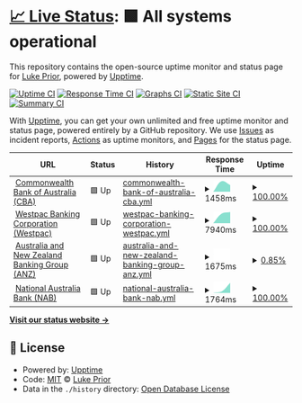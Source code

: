 # [📈 Live Status](https://LukePrior.github.io/OpenBankingUptime): <!--live status--> **🟩 All systems operational**

This repository contains the open-source uptime monitor and status page for [Luke Prior](https://LukePrior.github.io/OpenBankingUptime), powered by [Upptime](https://github.com/upptime/upptime).

[![Uptime CI](https://github.com/LukePrior/OpenBankingUptime/workflows/Uptime%20CI/badge.svg)](https://github.com/LukePrior/OpenBankingUptime/actions?query=workflow%3A%22Uptime+CI%22)
[![Response Time CI](https://github.com/LukePrior/OpenBankingUptime/workflows/Response%20Time%20CI/badge.svg)](https://github.com/LukePrior/OpenBankingUptime/actions?query=workflow%3A%22Response+Time+CI%22)
[![Graphs CI](https://github.com/LukePrior/OpenBankingUptime/workflows/Graphs%20CI/badge.svg)](https://github.com/LukePrior/OpenBankingUptime/actions?query=workflow%3A%22Graphs+CI%22)
[![Static Site CI](https://github.com/LukePrior/OpenBankingUptime/workflows/Static%20Site%20CI/badge.svg)](https://github.com/LukePrior/OpenBankingUptime/actions?query=workflow%3A%22Static+Site+CI%22)
[![Summary CI](https://github.com/LukePrior/OpenBankingUptime/workflows/Summary%20CI/badge.svg)](https://github.com/LukePrior/OpenBankingUptime/actions?query=workflow%3A%22Summary+CI%22)

With [Upptime](https://upptime.js.org), you can get your own unlimited and free uptime monitor and status page, powered entirely by a GitHub repository. We use [Issues](https://github.com/LukePrior/OpenBankingUptime/issues) as incident reports, [Actions](https://github.com/LukePrior/OpenBankingUptime/actions) as uptime monitors, and [Pages](https://LukePrior.github.io/OpenBankingUptime) for the status page.

<!--start: status pages-->
<!-- This summary is generated by Upptime (https://github.com/upptime/upptime) -->
<!-- Do not edit this manually, your changes will be overwritten -->
<!-- prettier-ignore -->
| URL | Status | History | Response Time | Uptime |
| --- | ------ | ------- | ------------- | ------ |
| <img alt="" src="/assets/cba-icon.ico" height="13"> [Commonwealth Bank of Australia (CBA)](https://api.commbank.com.au/public/cds-au/v1/banking/products) | 🟩 Up | [commonwealth-bank-of-australia-cba.yml](https://github.com/LukePrior/OpenBankingUptime/commits/HEAD/history/commonwealth-bank-of-australia-cba.yml) | <details><summary><img alt="Response time graph" src="./graphs/commonwealth-bank-of-australia-cba/response-time-week.png" height="20"> 1458ms</summary><br><a href="https://LukePrior.github.io/OpenBankingUptime/history/commonwealth-bank-of-australia-cba"><img alt="Response time 1458" src="https://img.shields.io/endpoint?url=https%3A%2F%2Fraw.githubusercontent.com%2FLukePrior%2FOpenBankingUptime%2FHEAD%2Fapi%2Fcommonwealth-bank-of-australia-cba%2Fresponse-time.json"></a><br><a href="https://LukePrior.github.io/OpenBankingUptime/history/commonwealth-bank-of-australia-cba"><img alt="24-hour response time 1458" src="https://img.shields.io/endpoint?url=https%3A%2F%2Fraw.githubusercontent.com%2FLukePrior%2FOpenBankingUptime%2FHEAD%2Fapi%2Fcommonwealth-bank-of-australia-cba%2Fresponse-time-day.json"></a><br><a href="https://LukePrior.github.io/OpenBankingUptime/history/commonwealth-bank-of-australia-cba"><img alt="7-day response time 1458" src="https://img.shields.io/endpoint?url=https%3A%2F%2Fraw.githubusercontent.com%2FLukePrior%2FOpenBankingUptime%2FHEAD%2Fapi%2Fcommonwealth-bank-of-australia-cba%2Fresponse-time-week.json"></a><br><a href="https://LukePrior.github.io/OpenBankingUptime/history/commonwealth-bank-of-australia-cba"><img alt="30-day response time 1458" src="https://img.shields.io/endpoint?url=https%3A%2F%2Fraw.githubusercontent.com%2FLukePrior%2FOpenBankingUptime%2FHEAD%2Fapi%2Fcommonwealth-bank-of-australia-cba%2Fresponse-time-month.json"></a><br><a href="https://LukePrior.github.io/OpenBankingUptime/history/commonwealth-bank-of-australia-cba"><img alt="1-year response time 1458" src="https://img.shields.io/endpoint?url=https%3A%2F%2Fraw.githubusercontent.com%2FLukePrior%2FOpenBankingUptime%2FHEAD%2Fapi%2Fcommonwealth-bank-of-australia-cba%2Fresponse-time-year.json"></a></details> | <details><summary><a href="https://LukePrior.github.io/OpenBankingUptime/history/commonwealth-bank-of-australia-cba">100.00%</a></summary><a href="https://LukePrior.github.io/OpenBankingUptime/history/commonwealth-bank-of-australia-cba"><img alt="All-time uptime 100.00%" src="https://img.shields.io/endpoint?url=https%3A%2F%2Fraw.githubusercontent.com%2FLukePrior%2FOpenBankingUptime%2FHEAD%2Fapi%2Fcommonwealth-bank-of-australia-cba%2Fuptime.json"></a><br><a href="https://LukePrior.github.io/OpenBankingUptime/history/commonwealth-bank-of-australia-cba"><img alt="24-hour uptime 100.00%" src="https://img.shields.io/endpoint?url=https%3A%2F%2Fraw.githubusercontent.com%2FLukePrior%2FOpenBankingUptime%2FHEAD%2Fapi%2Fcommonwealth-bank-of-australia-cba%2Fuptime-day.json"></a><br><a href="https://LukePrior.github.io/OpenBankingUptime/history/commonwealth-bank-of-australia-cba"><img alt="7-day uptime 100.00%" src="https://img.shields.io/endpoint?url=https%3A%2F%2Fraw.githubusercontent.com%2FLukePrior%2FOpenBankingUptime%2FHEAD%2Fapi%2Fcommonwealth-bank-of-australia-cba%2Fuptime-week.json"></a><br><a href="https://LukePrior.github.io/OpenBankingUptime/history/commonwealth-bank-of-australia-cba"><img alt="30-day uptime 100.00%" src="https://img.shields.io/endpoint?url=https%3A%2F%2Fraw.githubusercontent.com%2FLukePrior%2FOpenBankingUptime%2FHEAD%2Fapi%2Fcommonwealth-bank-of-australia-cba%2Fuptime-month.json"></a><br><a href="https://LukePrior.github.io/OpenBankingUptime/history/commonwealth-bank-of-australia-cba"><img alt="1-year uptime 100.00%" src="https://img.shields.io/endpoint?url=https%3A%2F%2Fraw.githubusercontent.com%2FLukePrior%2FOpenBankingUptime%2FHEAD%2Fapi%2Fcommonwealth-bank-of-australia-cba%2Fuptime-year.json"></a></details>
| <img alt="" src="/assets/westpac-icon.ico" height="13"> [Westpac Banking Corporation (Westpac)](https://digital-api.westpac.com.au/cds-au/v1/banking/products) | 🟩 Up | [westpac-banking-corporation-westpac.yml](https://github.com/LukePrior/OpenBankingUptime/commits/HEAD/history/westpac-banking-corporation-westpac.yml) | <details><summary><img alt="Response time graph" src="./graphs/westpac-banking-corporation-westpac/response-time-week.png" height="20"> 7940ms</summary><br><a href="https://LukePrior.github.io/OpenBankingUptime/history/westpac-banking-corporation-westpac"><img alt="Response time 7940" src="https://img.shields.io/endpoint?url=https%3A%2F%2Fraw.githubusercontent.com%2FLukePrior%2FOpenBankingUptime%2FHEAD%2Fapi%2Fwestpac-banking-corporation-westpac%2Fresponse-time.json"></a><br><a href="https://LukePrior.github.io/OpenBankingUptime/history/westpac-banking-corporation-westpac"><img alt="24-hour response time 7940" src="https://img.shields.io/endpoint?url=https%3A%2F%2Fraw.githubusercontent.com%2FLukePrior%2FOpenBankingUptime%2FHEAD%2Fapi%2Fwestpac-banking-corporation-westpac%2Fresponse-time-day.json"></a><br><a href="https://LukePrior.github.io/OpenBankingUptime/history/westpac-banking-corporation-westpac"><img alt="7-day response time 7940" src="https://img.shields.io/endpoint?url=https%3A%2F%2Fraw.githubusercontent.com%2FLukePrior%2FOpenBankingUptime%2FHEAD%2Fapi%2Fwestpac-banking-corporation-westpac%2Fresponse-time-week.json"></a><br><a href="https://LukePrior.github.io/OpenBankingUptime/history/westpac-banking-corporation-westpac"><img alt="30-day response time 7940" src="https://img.shields.io/endpoint?url=https%3A%2F%2Fraw.githubusercontent.com%2FLukePrior%2FOpenBankingUptime%2FHEAD%2Fapi%2Fwestpac-banking-corporation-westpac%2Fresponse-time-month.json"></a><br><a href="https://LukePrior.github.io/OpenBankingUptime/history/westpac-banking-corporation-westpac"><img alt="1-year response time 7940" src="https://img.shields.io/endpoint?url=https%3A%2F%2Fraw.githubusercontent.com%2FLukePrior%2FOpenBankingUptime%2FHEAD%2Fapi%2Fwestpac-banking-corporation-westpac%2Fresponse-time-year.json"></a></details> | <details><summary><a href="https://LukePrior.github.io/OpenBankingUptime/history/westpac-banking-corporation-westpac">100.00%</a></summary><a href="https://LukePrior.github.io/OpenBankingUptime/history/westpac-banking-corporation-westpac"><img alt="All-time uptime 100.00%" src="https://img.shields.io/endpoint?url=https%3A%2F%2Fraw.githubusercontent.com%2FLukePrior%2FOpenBankingUptime%2FHEAD%2Fapi%2Fwestpac-banking-corporation-westpac%2Fuptime.json"></a><br><a href="https://LukePrior.github.io/OpenBankingUptime/history/westpac-banking-corporation-westpac"><img alt="24-hour uptime 100.00%" src="https://img.shields.io/endpoint?url=https%3A%2F%2Fraw.githubusercontent.com%2FLukePrior%2FOpenBankingUptime%2FHEAD%2Fapi%2Fwestpac-banking-corporation-westpac%2Fuptime-day.json"></a><br><a href="https://LukePrior.github.io/OpenBankingUptime/history/westpac-banking-corporation-westpac"><img alt="7-day uptime 100.00%" src="https://img.shields.io/endpoint?url=https%3A%2F%2Fraw.githubusercontent.com%2FLukePrior%2FOpenBankingUptime%2FHEAD%2Fapi%2Fwestpac-banking-corporation-westpac%2Fuptime-week.json"></a><br><a href="https://LukePrior.github.io/OpenBankingUptime/history/westpac-banking-corporation-westpac"><img alt="30-day uptime 100.00%" src="https://img.shields.io/endpoint?url=https%3A%2F%2Fraw.githubusercontent.com%2FLukePrior%2FOpenBankingUptime%2FHEAD%2Fapi%2Fwestpac-banking-corporation-westpac%2Fuptime-month.json"></a><br><a href="https://LukePrior.github.io/OpenBankingUptime/history/westpac-banking-corporation-westpac"><img alt="1-year uptime 100.00%" src="https://img.shields.io/endpoint?url=https%3A%2F%2Fraw.githubusercontent.com%2FLukePrior%2FOpenBankingUptime%2FHEAD%2Fapi%2Fwestpac-banking-corporation-westpac%2Fuptime-year.json"></a></details>
| <img alt="" src="/assets/anz-icon.ico" height="13"> [Australia and New Zealand Banking Group (ANZ)](https://api.anz/cds-au/v1/banking/products) | 🟩 Up | [australia-and-new-zealand-banking-group-anz.yml](https://github.com/LukePrior/OpenBankingUptime/commits/HEAD/history/australia-and-new-zealand-banking-group-anz.yml) | <details><summary><img alt="Response time graph" src="./graphs/australia-and-new-zealand-banking-group-anz/response-time-week.png" height="20"> 1675ms</summary><br><a href="https://LukePrior.github.io/OpenBankingUptime/history/australia-and-new-zealand-banking-group-anz"><img alt="Response time 1675" src="https://img.shields.io/endpoint?url=https%3A%2F%2Fraw.githubusercontent.com%2FLukePrior%2FOpenBankingUptime%2FHEAD%2Fapi%2Faustralia-and-new-zealand-banking-group-anz%2Fresponse-time.json"></a><br><a href="https://LukePrior.github.io/OpenBankingUptime/history/australia-and-new-zealand-banking-group-anz"><img alt="24-hour response time 1675" src="https://img.shields.io/endpoint?url=https%3A%2F%2Fraw.githubusercontent.com%2FLukePrior%2FOpenBankingUptime%2FHEAD%2Fapi%2Faustralia-and-new-zealand-banking-group-anz%2Fresponse-time-day.json"></a><br><a href="https://LukePrior.github.io/OpenBankingUptime/history/australia-and-new-zealand-banking-group-anz"><img alt="7-day response time 1675" src="https://img.shields.io/endpoint?url=https%3A%2F%2Fraw.githubusercontent.com%2FLukePrior%2FOpenBankingUptime%2FHEAD%2Fapi%2Faustralia-and-new-zealand-banking-group-anz%2Fresponse-time-week.json"></a><br><a href="https://LukePrior.github.io/OpenBankingUptime/history/australia-and-new-zealand-banking-group-anz"><img alt="30-day response time 1675" src="https://img.shields.io/endpoint?url=https%3A%2F%2Fraw.githubusercontent.com%2FLukePrior%2FOpenBankingUptime%2FHEAD%2Fapi%2Faustralia-and-new-zealand-banking-group-anz%2Fresponse-time-month.json"></a><br><a href="https://LukePrior.github.io/OpenBankingUptime/history/australia-and-new-zealand-banking-group-anz"><img alt="1-year response time 1675" src="https://img.shields.io/endpoint?url=https%3A%2F%2Fraw.githubusercontent.com%2FLukePrior%2FOpenBankingUptime%2FHEAD%2Fapi%2Faustralia-and-new-zealand-banking-group-anz%2Fresponse-time-year.json"></a></details> | <details><summary><a href="https://LukePrior.github.io/OpenBankingUptime/history/australia-and-new-zealand-banking-group-anz">0.85%</a></summary><a href="https://LukePrior.github.io/OpenBankingUptime/history/australia-and-new-zealand-banking-group-anz"><img alt="All-time uptime 0.85%" src="https://img.shields.io/endpoint?url=https%3A%2F%2Fraw.githubusercontent.com%2FLukePrior%2FOpenBankingUptime%2FHEAD%2Fapi%2Faustralia-and-new-zealand-banking-group-anz%2Fuptime.json"></a><br><a href="https://LukePrior.github.io/OpenBankingUptime/history/australia-and-new-zealand-banking-group-anz"><img alt="24-hour uptime 0.85%" src="https://img.shields.io/endpoint?url=https%3A%2F%2Fraw.githubusercontent.com%2FLukePrior%2FOpenBankingUptime%2FHEAD%2Fapi%2Faustralia-and-new-zealand-banking-group-anz%2Fuptime-day.json"></a><br><a href="https://LukePrior.github.io/OpenBankingUptime/history/australia-and-new-zealand-banking-group-anz"><img alt="7-day uptime 0.85%" src="https://img.shields.io/endpoint?url=https%3A%2F%2Fraw.githubusercontent.com%2FLukePrior%2FOpenBankingUptime%2FHEAD%2Fapi%2Faustralia-and-new-zealand-banking-group-anz%2Fuptime-week.json"></a><br><a href="https://LukePrior.github.io/OpenBankingUptime/history/australia-and-new-zealand-banking-group-anz"><img alt="30-day uptime 0.85%" src="https://img.shields.io/endpoint?url=https%3A%2F%2Fraw.githubusercontent.com%2FLukePrior%2FOpenBankingUptime%2FHEAD%2Fapi%2Faustralia-and-new-zealand-banking-group-anz%2Fuptime-month.json"></a><br><a href="https://LukePrior.github.io/OpenBankingUptime/history/australia-and-new-zealand-banking-group-anz"><img alt="1-year uptime 0.85%" src="https://img.shields.io/endpoint?url=https%3A%2F%2Fraw.githubusercontent.com%2FLukePrior%2FOpenBankingUptime%2FHEAD%2Fapi%2Faustralia-and-new-zealand-banking-group-anz%2Fuptime-year.json"></a></details>
| <img alt="" src="/assets/nab-icon.ico" height="13"> [National Australia Bank (NAB)](https://openbank.api.nab.com.au/cds-au/v1/banking/products) | 🟩 Up | [national-australia-bank-nab.yml](https://github.com/LukePrior/OpenBankingUptime/commits/HEAD/history/national-australia-bank-nab.yml) | <details><summary><img alt="Response time graph" src="./graphs/national-australia-bank-nab/response-time-week.png" height="20"> 1764ms</summary><br><a href="https://LukePrior.github.io/OpenBankingUptime/history/national-australia-bank-nab"><img alt="Response time 1764" src="https://img.shields.io/endpoint?url=https%3A%2F%2Fraw.githubusercontent.com%2FLukePrior%2FOpenBankingUptime%2FHEAD%2Fapi%2Fnational-australia-bank-nab%2Fresponse-time.json"></a><br><a href="https://LukePrior.github.io/OpenBankingUptime/history/national-australia-bank-nab"><img alt="24-hour response time 1764" src="https://img.shields.io/endpoint?url=https%3A%2F%2Fraw.githubusercontent.com%2FLukePrior%2FOpenBankingUptime%2FHEAD%2Fapi%2Fnational-australia-bank-nab%2Fresponse-time-day.json"></a><br><a href="https://LukePrior.github.io/OpenBankingUptime/history/national-australia-bank-nab"><img alt="7-day response time 1764" src="https://img.shields.io/endpoint?url=https%3A%2F%2Fraw.githubusercontent.com%2FLukePrior%2FOpenBankingUptime%2FHEAD%2Fapi%2Fnational-australia-bank-nab%2Fresponse-time-week.json"></a><br><a href="https://LukePrior.github.io/OpenBankingUptime/history/national-australia-bank-nab"><img alt="30-day response time 1764" src="https://img.shields.io/endpoint?url=https%3A%2F%2Fraw.githubusercontent.com%2FLukePrior%2FOpenBankingUptime%2FHEAD%2Fapi%2Fnational-australia-bank-nab%2Fresponse-time-month.json"></a><br><a href="https://LukePrior.github.io/OpenBankingUptime/history/national-australia-bank-nab"><img alt="1-year response time 1764" src="https://img.shields.io/endpoint?url=https%3A%2F%2Fraw.githubusercontent.com%2FLukePrior%2FOpenBankingUptime%2FHEAD%2Fapi%2Fnational-australia-bank-nab%2Fresponse-time-year.json"></a></details> | <details><summary><a href="https://LukePrior.github.io/OpenBankingUptime/history/national-australia-bank-nab">100.00%</a></summary><a href="https://LukePrior.github.io/OpenBankingUptime/history/national-australia-bank-nab"><img alt="All-time uptime 100.00%" src="https://img.shields.io/endpoint?url=https%3A%2F%2Fraw.githubusercontent.com%2FLukePrior%2FOpenBankingUptime%2FHEAD%2Fapi%2Fnational-australia-bank-nab%2Fuptime.json"></a><br><a href="https://LukePrior.github.io/OpenBankingUptime/history/national-australia-bank-nab"><img alt="24-hour uptime 100.00%" src="https://img.shields.io/endpoint?url=https%3A%2F%2Fraw.githubusercontent.com%2FLukePrior%2FOpenBankingUptime%2FHEAD%2Fapi%2Fnational-australia-bank-nab%2Fuptime-day.json"></a><br><a href="https://LukePrior.github.io/OpenBankingUptime/history/national-australia-bank-nab"><img alt="7-day uptime 100.00%" src="https://img.shields.io/endpoint?url=https%3A%2F%2Fraw.githubusercontent.com%2FLukePrior%2FOpenBankingUptime%2FHEAD%2Fapi%2Fnational-australia-bank-nab%2Fuptime-week.json"></a><br><a href="https://LukePrior.github.io/OpenBankingUptime/history/national-australia-bank-nab"><img alt="30-day uptime 100.00%" src="https://img.shields.io/endpoint?url=https%3A%2F%2Fraw.githubusercontent.com%2FLukePrior%2FOpenBankingUptime%2FHEAD%2Fapi%2Fnational-australia-bank-nab%2Fuptime-month.json"></a><br><a href="https://LukePrior.github.io/OpenBankingUptime/history/national-australia-bank-nab"><img alt="1-year uptime 100.00%" src="https://img.shields.io/endpoint?url=https%3A%2F%2Fraw.githubusercontent.com%2FLukePrior%2FOpenBankingUptime%2FHEAD%2Fapi%2Fnational-australia-bank-nab%2Fuptime-year.json"></a></details>

<!--end: status pages-->

[**Visit our status website →**](https://LukePrior.github.io/OpenBankingUptime)

## 📄 License

- Powered by: [Upptime](https://github.com/upptime/upptime)
- Code: [MIT](./LICENSE) © [Luke Prior](https://LukePrior.github.io/OpenBankingUptime)
- Data in the `./history` directory: [Open Database License](https://opendatacommons.org/licenses/odbl/1-0/)
